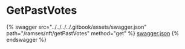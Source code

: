 # GetPastVotes

{% swagger src="../../../../.gitbook/assets/swagger.json" path="/ramses/nft/getPastVotes" method="get" %}
[swagger.json](../../../../.gitbook/assets/swagger.json)
{% endswagger %}

